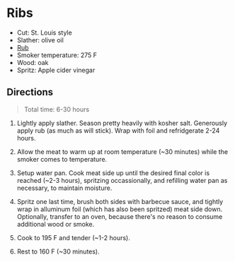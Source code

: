 Ribs
====

* Cut: St. Louis style
* Slather: olive oil
* [Rub](https://github.com/dolph/recipes/blob/master/barbecue/pork-rub.md)
* Smoker temperature: 275 F
* Wood: oak
* Spritz: Apple cider vinegar

Directions
----------

> Total time: 6-30 hours

1. Lightly apply slather. Season pretty heavily with kosher salt. Generously apply rub (as much as will stick). Wrap with foil and refridgerate 2-24 hours.

2. Allow the meat to warm up at room temperature (~30 minutes) while the smoker comes to temperature.

2. Setup water pan. Cook meat side up until the desired final color is reached (~2-3 hours), spritzing occassionally, and refilling water pan as necessary, to maintain moisture.

3. Spritz one last time, brush both sides with barbecue sauce, and tightly wrap in alluminum foil (which has also been spritzed) meat side down. Optionally, transfer to an oven, because there's no reason to consume additional wood or smoke.

4. Cook to 195 F and tender (~1-2 hours).

5. Rest to 160 F (~30 minutes).

